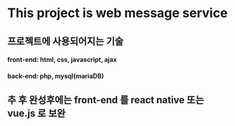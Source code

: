 This project is web message service
===============

## 프로젝트에 사용되어지는 기술
#### front-end: html, css, javascript, ajax
#### back-end: php, mysql(mariaDB)

## 추 후 완성후에는 front-end 를 react native 또는 vue.js 로 보완